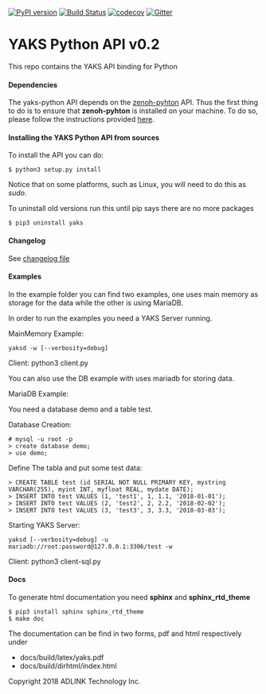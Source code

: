 [![PyPI version](https://badge.fury.io/py/yaks.svg)](https://badge.fury.io/py/yaks)
[![Build Status](https://travis-ci.com/atolab/yaks-python.svg?token=LBmcudV28U4KHP4F42om&branch=master)](https://travis-ci.com/atolab/yaks-python)
[![codecov](https://codecov.io/gh/atolab/yaks-python/branch/master/graph/badge.svg)](https://codecov.io/gh/atolab/yaks-python)
[![Gitter](https://badges.gitter.im/adlink-labs/yaks.svg)](https://gitter.im/adlink-labs/yaks?utm_source=badge&utm_medium=badge&utm_campaign=pr-badge)

# YAKS Python API v0.2

This repo contains the YAKS API binding for Python

#### Dependencies
The yaks-python API depends on the [zenoh-pyhton](https://github.com/atolab/zenoh-python) API. Thus the first thing to do is to ensure that 
**zenoh-pyhton** is installed on your machine. To do so, please follow the instructions provided [here](https://github.com/atolab/zenoh-python/blob/master/README.md).

#### Installing the YAKS Python API from sources
To install the API you can do:

    $ python3 setup.py install

Notice that on some platforms, such as Linux, you will need to do this as *sudo*.

<!-- #### Installing the API from PyPi
You can also install the YAKS's python API from PyPi by  simply doing:

    $ pip3 install yaks -->

To uninstall old versions run this until pip says there are no more packages

    $ pip3 uninstall yaks

#### Changelog

See [changelog file](CHANGELOG.md)

#### Examples

In the example folder you can find two examples, one uses main memory as storage for the data
while the other is using MariaDB.

In order to run the examples you need a YAKS Server running.

MainMemory Example:

    yaksd -w [--verbosity=debug]

Client:
    python3 client.py <yaks-ip>


You can also use the DB example with uses mariadb for storing data.

MariaDB Example:

You need a database demo and a table test.

Database Creation:

    # mysql -u root -p
    > create database demo;
    > use demo;

Define The tabla and put some test data:

    > CREATE TABLE test (id SERIAL NOT NULL PRIMARY KEY, mystring VARCHAR(255), myint INT, myfloat REAL, mydate DATE);
    > INSERT INTO test VALUES (1, 'test1', 1, 1.1, '2018-01-01');
    > INSERT INTO test VALUES (2, 'test2', 2, 2.2, '2018-02-02');
    > INSERT INTO test VALUES (3, 'test3', 3, 3.3, '2018-03-03');

Starting YAKS Server:

    yaksd [--verbosity=debug] -u mariadb://root:password@127.0.0.1:3306/test -w

Client:
    python3 client-sql.py <yasks-ip>


#### Docs

To generate html documentation you need **sphinx** and **sphinx_rtd_theme**

    $ pip3 install sphinx sphinx_rtd_theme
    $ make doc

The documentation can be find in two forms, pdf and html respectively under
- docs/build/latex/yaks.pdf
- docs/build/dirhtml/index.html


Copyright 2018 ADLINK Technology Inc.
